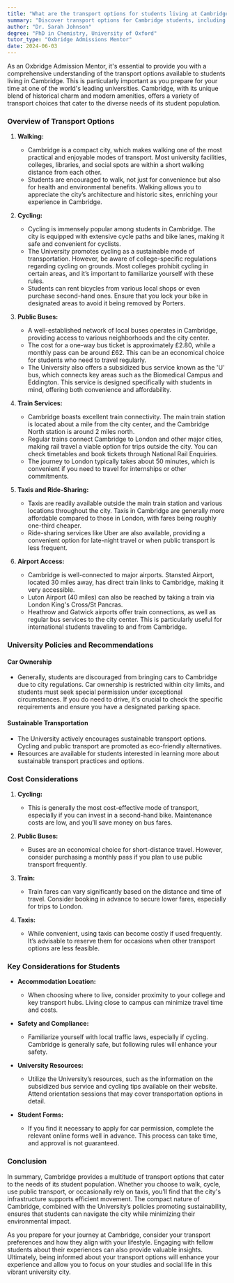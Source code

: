 ```yaml
---
title: "What are the transport options for students living at Cambridge?"
summary: "Discover transport options for Cambridge students, including walking, cycling, buses, and trains, to navigate the city's historical charm easily."
author: "Dr. Sarah Johnson"
degree: "PhD in Chemistry, University of Oxford"
tutor_type: "Oxbridge Admissions Mentor"
date: 2024-06-03
---
```


As an Oxbridge Admission Mentor, it's essential to provide you with a comprehensive understanding of the transport options available to students living in Cambridge. This is particularly important as you prepare for your time at one of the world's leading universities. Cambridge, with its unique blend of historical charm and modern amenities, offers a variety of transport choices that cater to the diverse needs of its student population. 

### Overview of Transport Options

1. **Walking:**
   - Cambridge is a compact city, which makes walking one of the most practical and enjoyable modes of transport. Most university facilities, colleges, libraries, and social spots are within a short walking distance from each other. 
   - Students are encouraged to walk, not just for convenience but also for health and environmental benefits. Walking allows you to appreciate the city’s architecture and historic sites, enriching your experience in Cambridge.

2. **Cycling:**
   - Cycling is immensely popular among students in Cambridge. The city is equipped with extensive cycle paths and bike lanes, making it safe and convenient for cyclists. 
   - The University promotes cycling as a sustainable mode of transportation. However, be aware of college-specific regulations regarding cycling on grounds. Most colleges prohibit cycling in certain areas, and it’s important to familiarize yourself with these rules.
   - Students can rent bicycles from various local shops or even purchase second-hand ones. Ensure that you lock your bike in designated areas to avoid it being removed by Porters.

3. **Public Buses:**
   - A well-established network of local buses operates in Cambridge, providing access to various neighborhoods and the city center. 
   - The cost for a one-way bus ticket is approximately £2.80, while a monthly pass can be around £62. This can be an economical choice for students who need to travel regularly.
   - The University also offers a subsidized bus service known as the 'U' bus, which connects key areas such as the Biomedical Campus and Eddington. This service is designed specifically with students in mind, offering both convenience and affordability.

4. **Train Services:**
   - Cambridge boasts excellent train connectivity. The main train station is located about a mile from the city center, and the Cambridge North station is around 2 miles north. 
   - Regular trains connect Cambridge to London and other major cities, making rail travel a viable option for trips outside the city. You can check timetables and book tickets through National Rail Enquiries.
   - The journey to London typically takes about 50 minutes, which is convenient if you need to travel for internships or other commitments.

5. **Taxis and Ride-Sharing:**
   - Taxis are readily available outside the main train station and various locations throughout the city. Taxis in Cambridge are generally more affordable compared to those in London, with fares being roughly one-third cheaper.
   - Ride-sharing services like Uber are also available, providing a convenient option for late-night travel or when public transport is less frequent.

6. **Airport Access:**
   - Cambridge is well-connected to major airports. Stansted Airport, located 30 miles away, has direct train links to Cambridge, making it very accessible. 
   - Luton Airport (40 miles) can also be reached by taking a train via London King's Cross/St Pancras.
   - Heathrow and Gatwick airports offer train connections, as well as regular bus services to the city center. This is particularly useful for international students traveling to and from Cambridge.

### University Policies and Recommendations

#### Car Ownership
- Generally, students are discouraged from bringing cars to Cambridge due to city regulations. Car ownership is restricted within city limits, and students must seek special permission under exceptional circumstances. If you do need to drive, it's crucial to check the specific requirements and ensure you have a designated parking space.

#### Sustainable Transportation
- The University actively encourages sustainable transport options. Cycling and public transport are promoted as eco-friendly alternatives.
- Resources are available for students interested in learning more about sustainable transport practices and options.

### Cost Considerations

1. **Cycling:** 
   - This is generally the most cost-effective mode of transport, especially if you can invest in a second-hand bike. Maintenance costs are low, and you’ll save money on bus fares.
   
2. **Public Buses:**
   - Buses are an economical choice for short-distance travel. However, consider purchasing a monthly pass if you plan to use public transport frequently.

3. **Train:** 
   - Train fares can vary significantly based on the distance and time of travel. Consider booking in advance to secure lower fares, especially for trips to London.

4. **Taxis:** 
   - While convenient, using taxis can become costly if used frequently. It’s advisable to reserve them for occasions when other transport options are less feasible.

### Key Considerations for Students

- **Accommodation Location:** 
  - When choosing where to live, consider proximity to your college and key transport hubs. Living close to campus can minimize travel time and costs.
  
- **Safety and Compliance:** 
  - Familiarize yourself with local traffic laws, especially if cycling. Cambridge is generally safe, but following rules will enhance your safety.

- **University Resources:** 
  - Utilize the University’s resources, such as the information on the subsidized bus service and cycling tips available on their website. Attend orientation sessions that may cover transportation options in detail.

- **Student Forms:** 
  - If you find it necessary to apply for car permission, complete the relevant online forms well in advance. This process can take time, and approval is not guaranteed.

### Conclusion

In summary, Cambridge provides a multitude of transport options that cater to the needs of its student population. Whether you choose to walk, cycle, use public transport, or occasionally rely on taxis, you’ll find that the city's infrastructure supports efficient movement. The compact nature of Cambridge, combined with the University’s policies promoting sustainability, ensures that students can navigate the city while minimizing their environmental impact.

As you prepare for your journey at Cambridge, consider your transport preferences and how they align with your lifestyle. Engaging with fellow students about their experiences can also provide valuable insights. Ultimately, being informed about your transport options will enhance your experience and allow you to focus on your studies and social life in this vibrant university city.
    